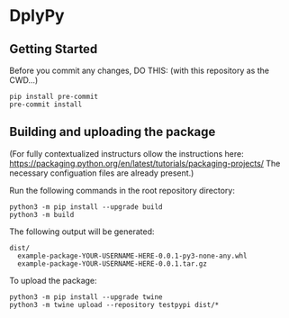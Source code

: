 # DplyPy
## Getting Started
Before you commit any changes, DO THIS:
(with this repository as the CWD...)
```
pip install pre-commit
pre-commit install
```
## Building and uploading the package
(For fully contextualized instructurs ollow the instructions here: https://packaging.python.org/en/latest/tutorials/packaging-projects/
The necessary configuation files are already present.)

Run the following commands in the root repository directory:
```
python3 -m pip install --upgrade build
python3 -m build

```

The following output will be generated:
```
dist/
  example-package-YOUR-USERNAME-HERE-0.0.1-py3-none-any.whl
  example-package-YOUR-USERNAME-HERE-0.0.1.tar.gz
```

To upload the package:
```
python3 -m pip install --upgrade twine
python3 -m twine upload --repository testpypi dist/*
```
